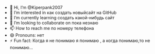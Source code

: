 - 👋 Hi, I’m @Kiperpank2007
- 👀 I’m interested in как создать новыйсайт на GitHub
- 🌱 I’m currently learning создать какой-нибудь сайт
- 💞️ I’m looking to collaborate on пока незнаю
- 📫 How to reach me по номеру телефона
- 😄 Pronouns: нет
- ⚡ Fun fact: Когда я не понимаю я понимаю , а когда  понимаю,то не понимаю...

<!---
Kiperpank2007/Kiperpank2007 is a ✨ special ✨ repository because its `README.md` (this file) appears on your GitHub profile.
You can click the Preview link to take a look at your changes.
--->
